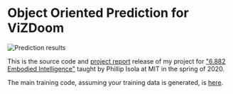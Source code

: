 # Object Oriented Prediction for ViZDoom

![Prediction results](https://user-images.githubusercontent.com/13334115/209613461-566a9ec9-a92a-4c77-b494-0ec7d7323a1d.png)

This is the source code and [project report](project_report.pdf) release of my project for ["6.882 Embodied Intelligence"](https://phillipi.github.io/6.882/2020/) taught by Phillip Isola at MIT in the spring of 2020.

The main training code, assuming your training data is generated, is [here](src/train.py).
